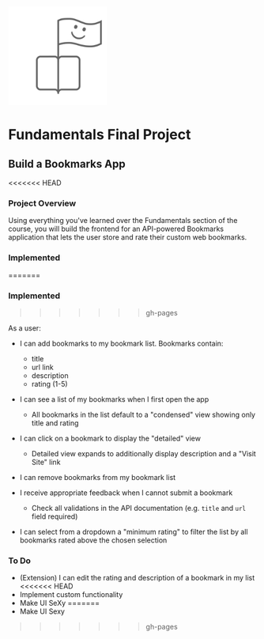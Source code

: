 <img src="assets/logo.png" width="200" height="200">

# Fundamentals Final Project
## Build a Bookmarks App

<<<<<<< HEAD
### Project Overview
Using everything you've learned over the Fundamentals section of the course, you will build the frontend for an API-powered Bookmarks application that lets the user store and rate their custom web bookmarks.

### Implemented
=======
###  Implemented
>>>>>>> gh-pages

As a user:
* I can add bookmarks to my bookmark list. Bookmarks contain:
  * title
  * url link
  * description
  * rating (1-5)

* I can see a list of my bookmarks when I first open the app
  * All bookmarks in the list default to a "condensed" view showing only title and rating

* I can click on a bookmark to display the "detailed" view
  * Detailed view expands to additionally display description and a "Visit Site" link

* I can remove bookmarks from my bookmark list

* I receive appropriate feedback when I cannot submit a bookmark
  * Check all validations in the API documentation (e.g. `title` and `url` field required)

* I can select from a dropdown a "minimum rating" to filter the list by all bookmarks rated above the chosen selection

### To Do

* (Extension) I can edit the rating and description of a bookmark in my list
<<<<<<< HEAD
* Implement custom functionality
* Make UI SeXy
=======
* Make UI Sexy



>>>>>>> gh-pages
